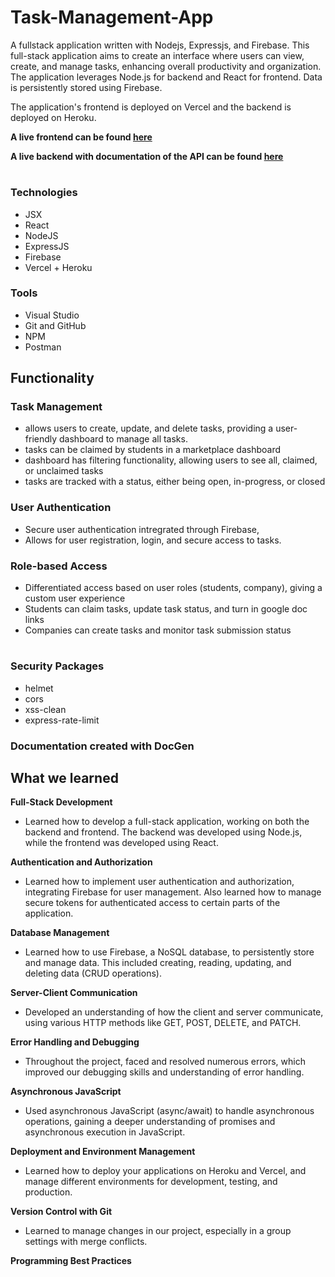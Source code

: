 # Task-Management-App
A fullstack application written with Nodejs, Expressjs, and Firebase. This full-stack application aims to create an 
interface where users can view, create, and manage tasks, enhancing overall productivity and organization. The 
application leverages Node.js for backend and React for frontend. Data is persistently stored using Firebase.

The application's frontend is deployed on Vercel and the backend is deployed on Heroku.


**A live frontend can be found [here](https://task-management-app-nine-beryl.vercel.app/)**

**A live backend with documentation of the API can be found [here](https://tech-incubator-task-api.herokuapp.com/)**
#

### Technologies
* JSX
* React
* NodeJS
* ExpressJS
* Firebase
* Vercel + Heroku

### Tools
* Visual Studio
* Git and GitHub
* NPM
* Postman


## Functionality

### Task Management
* allows users to create, update, and delete tasks, providing a user-friendly dashboard to manage all tasks.
* tasks can be claimed by students in a marketplace dashboard
* dashboard has filtering functionality, allowing users to see all, claimed, or unclaimed tasks
* tasks are tracked with a status, either being open, in-progress, or closed


### User Authentication
* Secure user authentication intregrated through Firebase, 
* Allows for user registration, login, and secure access to tasks.


### Role-based Access
* Differentiated access based on user roles (students, company), giving a custom user experience
* Students can claim tasks, update task status, and turn in google doc links
* Companies can create tasks and monitor task submission status


#



### Security Packages
* helmet
* cors
* xss-clean
* express-rate-limit


### Documentation created with DocGen



## What we learned

 **Full-Stack Development** 

  * Learned how to develop a full-stack application, working on both the backend and frontend. 
  The backend was developed using Node.js, while the frontend was developed using React.
  
 **Authentication and Authorization** 

  * Learned how to implement user authentication and authorization, integrating Firebase for user management. 
  Also learned how to manage secure tokens for authenticated access to certain parts of the application.
  
 **Database Management** 

 * Learned how to use Firebase, a NoSQL database, to persistently store and manage data. This included creating, reading, updating, and deleting data (CRUD operations).
  
  
 **Server-Client Communication** 

  * Developed an understanding of how the client and server communicate, using various HTTP methods like GET, POST, DELETE, and PATCH.
  
  
 **Error Handling and Debugging** 
  
  * Throughout the project, faced and resolved numerous errors, which improved our debugging skills and understanding of error handling.
  
  
 **Asynchronous JavaScript** 
  
  * Used asynchronous JavaScript (async/await) to handle asynchronous operations, gaining a deeper understanding of promises and asynchronous execution in JavaScript.
  
 **Deployment and Environment Management** 

  * Learned how to deploy your applications on Heroku and Vercel, and manage different environments for development, testing, and production.
  
  
  
 **Version Control with Git** 
   
  * Learned to manage changes in our project, especially in a group settings with merge conflicts.
  
 **Programming Best Practices**

